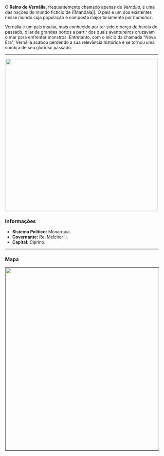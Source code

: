 O **Reino de Vernália**, frequentemente chamado apenas de *Vernália*, é uma das nações do mundo fictício de [[Mandala]]. O país é um dos existentes nesse mundo cuja população é composta majoritariamente por *humanos*.

Vernália é um país insular, mais conhecido por ter sido o berço de heróis do passado, o lar de grandes portos a partir dos quais aventureiros cruzavam o mar para enfrentar monstros. Entretanto, com o início da chamada "Nova Era", Vernália acabou perdendo a sua relevância histórica e se tornou uma sombra de seu glorioso passado.

---

<div style="text-align: center;">
<img src="https://i.imgur.com/xu9lFuq.png" width="500">
</div>

### Informações

- **Sistema Político:** Monarquia.
- **Governante:** Rei Melchor II.
- **Capital:** Ciprino.

---

### Mapa

<div style="text-align: center;">
<img src="https://i.imgur.com/2AI40xd.jpg" width="600" style="border: 1px solid black;">
</div>
